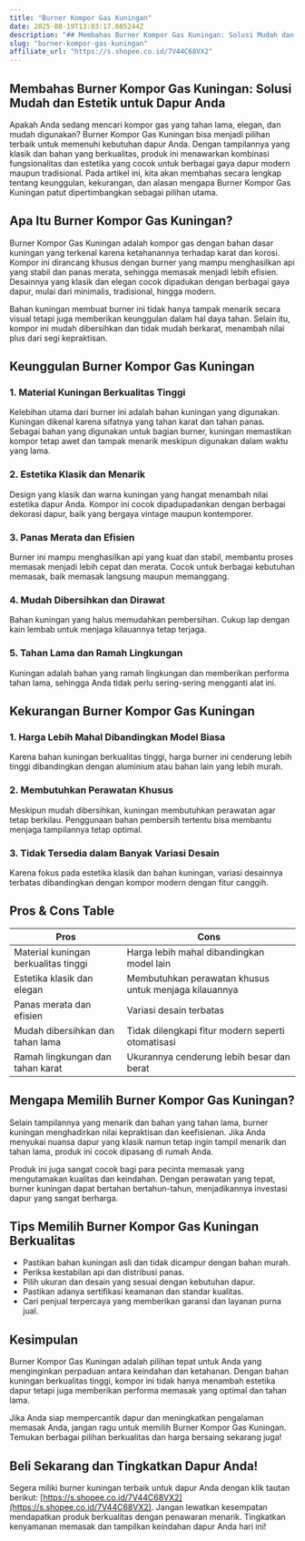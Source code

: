 ```yaml
---
title: "Burner Kompor Gas Kuningan"
date: 2025-08-19T13:03:17.605244Z
description: "## Membahas Burner Kompor Gas Kuningan: Solusi Mudah dan Estetik untuk Dapur Anda..."
slug: "burner-kompor-gas-kuningan"
affiliate_url: "https://s.shopee.co.id/7V44C68VX2"
---
```

## Membahas Burner Kompor Gas Kuningan: Solusi Mudah dan Estetik untuk Dapur Anda

Apakah Anda sedang mencari kompor gas yang tahan lama, elegan, dan mudah digunakan? Burner Kompor Gas Kuningan bisa menjadi pilihan terbaik untuk memenuhi kebutuhan dapur Anda. Dengan tampilannya yang klasik dan bahan yang berkualitas, produk ini menawarkan kombinasi fungsionalitas dan estetika yang cocok untuk berbagai gaya dapur modern maupun tradisional. Pada artikel ini, kita akan membahas secara lengkap tentang keunggulan, kekurangan, dan alasan mengapa Burner Kompor Gas Kuningan patut dipertimbangkan sebagai pilihan utama.

## Apa Itu Burner Kompor Gas Kuningan?

Burner Kompor Gas Kuningan adalah kompor gas dengan bahan dasar kuningan yang terkenal karena ketahanannya terhadap karat dan korosi. Kompor ini dirancang khusus dengan burner yang mampu menghasilkan api yang stabil dan panas merata, sehingga memasak menjadi lebih efisien. Desainnya yang klasik dan elegan cocok dipadukan dengan berbagai gaya dapur, mulai dari minimalis, tradisional, hingga modern.

Bahan kuningan membuat burner ini tidak hanya tampak menarik secara visual tetapi juga memberikan keunggulan dalam hal daya tahan. Selain itu, kompor ini mudah dibersihkan dan tidak mudah berkarat, menambah nilai plus dari segi kepraktisan.

## Keunggulan Burner Kompor Gas Kuningan

### 1. Material Kuningan Berkualitas Tinggi

Kelebihan utama dari burner ini adalah bahan kuningan yang digunakan. Kuningan dikenal karena sifatnya yang tahan karat dan tahan panas. Sebagai bahan yang digunakan untuk bagian burner, kuningan memastikan kompor tetap awet dan tampak menarik meskipun digunakan dalam waktu yang lama.

### 2. Estetika Klasik dan Menarik

Design yang klasik dan warna kuningan yang hangat menambah nilai estetika dapur Anda. Kompor ini cocok dipadupadankan dengan berbagai dekorasi dapur, baik yang bergaya vintage maupun kontemporer.

### 3. Panas Merata dan Efisien

Burner ini mampu menghasilkan api yang kuat dan stabil, membantu proses memasak menjadi lebih cepat dan merata. Cocok untuk berbagai kebutuhan memasak, baik memasak langsung maupun memanggang.

### 4. Mudah Dibersihkan dan Dirawat

Bahan kuningan yang halus memudahkan pembersihan. Cukup lap dengan kain lembab untuk menjaga kilauannya tetap terjaga.

### 5. Tahan Lama dan Ramah Lingkungan

Kuningan adalah bahan yang ramah lingkungan dan memberikan performa tahan lama, sehingga Anda tidak perlu sering-sering mengganti alat ini.

## Kekurangan Burner Kompor Gas Kuningan

### 1. Harga Lebih Mahal Dibandingkan Model Biasa

Karena bahan kuningan berkualitas tinggi, harga burner ini cenderung lebih tinggi dibandingkan dengan aluminium atau bahan lain yang lebih murah.

### 2. Membutuhkan Perawatan Khusus

Meskipun mudah dibersihkan, kuningan membutuhkan perawatan agar tetap berkilau. Penggunaan bahan pembersih tertentu bisa membantu menjaga tampilannya tetap optimal.

### 3. Tidak Tersedia dalam Banyak Variasi Desain

Karena fokus pada estetika klasik dan bahan kuningan, variasi desainnya terbatas dibandingkan dengan kompor modern dengan fitur canggih.

## Pros & Cons Table

| Pros                                               | Cons                                                      |
|----------------------------------------------------|-----------------------------------------------------------|
| Material kuningan berkualitas tinggi              | Harga lebih mahal dibandingkan model lain               |
| Estetika klasik dan elegan                        | Membutuhkan perawatan khusus untuk menjaga kilauannya  |
| Panas merata dan efisien                           | Variasi desain terbatas                                |
| Mudah dibersihkan dan tahan lama                  | Tidak dilengkapi fitur modern seperti otomatisasi     |
| Ramah lingkungan dan tahan karat                   | Ukurannya cenderung lebih besar dan berat              |

## Mengapa Memilih Burner Kompor Gas Kuningan?

Selain tampilannya yang menarik dan bahan yang tahan lama, burner kuningan menghadirkan nilai kepraktisan dan keefisienan. Jika Anda menyukai nuansa dapur yang klasik namun tetap ingin tampil menarik dan tahan lama, produk ini cocok dipasang di rumah Anda.

Produk ini juga sangat cocok bagi para pecinta memasak yang mengutamakan kualitas dan keindahan. Dengan perawatan yang tepat, burner kuningan dapat bertahan bertahun-tahun, menjadikannya investasi dapur yang sangat berharga.

## Tips Memilih Burner Kompor Gas Kuningan Berkualitas

- Pastikan bahan kuningan asli dan tidak dicampur dengan bahan murah.
- Periksa kestabilan api dan distribusi panas.
- Pilih ukuran dan desain yang sesuai dengan kebutuhan dapur.
- Pastikan adanya sertifikasi keamanan dan standar kualitas.
- Cari penjual terpercaya yang memberikan garansi dan layanan purna jual.

## Kesimpulan

Burner Kompor Gas Kuningan adalah pilihan tepat untuk Anda yang menginginkan perpaduan antara keindahan dan ketahanan. Dengan bahan kuningan berkualitas tinggi, kompor ini tidak hanya menambah estetika dapur tetapi juga memberikan performa memasak yang optimal dan tahan lama.

Jika Anda siap mempercantik dapur dan meningkatkan pengalaman memasak Anda, jangan ragu untuk memilih Burner Kompor Gas Kuningan. Temukan berbagai pilihan berkualitas dan harga bersaing sekarang juga!

## Beli Sekarang dan Tingkatkan Dapur Anda!

Segera miliki burner kuningan terbaik untuk dapur Anda dengan klik tautan berikut: [https://s.shopee.co.id/7V44C68VX2](https://s.shopee.co.id/7V44C68VX2). Jangan lewatkan kesempatan mendapatkan produk berkualitas dengan penawaran menarik. Tingkatkan kenyamanan memasak dan tampilkan keindahan dapur Anda hari ini!